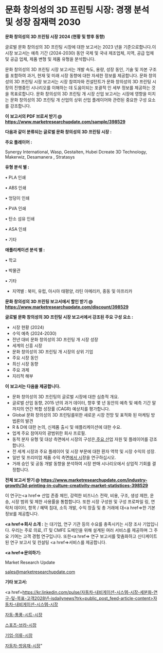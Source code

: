 # 문화 창의성의 3D 프린팅 시장: 경쟁 분석 및 성장 잠재력 2030

<strong>문화 창의성의 3D 프린팅 시장 2024 (현황 및 향후 동향)</strong>

글로벌 문화 창의성의 3D 프린팅 시장에 대한 보고서는 2023 년을 기준으로합니다.이 시장 보고서는 예측 기간 (2024-2030) 동안 국제 및 국내 제조업체, 지역, 공급 업체 및 공급 업체, 제품 변형 및 제품 유형을 분석합니다.

문화 창의성의 3D 프린팅 시장 보고서는 개발 속도, 용량, 성장 동인, 기술 및 자본 구조를 포함하여 과거, 현재 및 미래 시장 동향에 대한 자세한 정보를 제공합니다. 문화 창의성의 3D 프린팅 시장 보고서는 시장 참여자와 컨설턴트가 문화 창의성의 3D 프린팅 시장의 진행중인 시나리오를 이해하는 데 도움이되는 포괄적 인 세부 정보를 제공하는 것을 목표로합니다. 문화 창의성의 3D 프린팅 개 시장 산업 보고서는 시장에 영향을 미치는 문화 창의성의 3D 프린팅 개 산업의 상위 산업 플레이어와 관련된 중요한 구성 요소를 강조합니다.



<strong>이 보고서의 PDF 브로셔 받기 @ <a href=https://www.marketresearchupdate.com/sample/398529>https://www.marketresearchupdate.com/sample/398529</a></strong>



<strong>다음과 같이 분류되는 글로벌 문화 창의성의 3D 프린팅 시장 :</strong>



<strong>주요 플레이어 :</strong>

Synergy International, Wasp, Gestalten, Hubei Dcreate 3D Technology, Makerwiz, Desamanera , Stratasys



<strong>유형 분석 별 :</strong>

• PLA 인쇄

• ABS 인쇄

• 엉덩이 인쇄

• PVA 인쇄

• 탄소 섬유 인쇄

• ASA 인쇄

• 기타



<strong>애플리케이션 분석 별 :</strong>

• 학교

• 박물관

• 기타

<ul>
  <li>지역별 : 북미, 유럽, 아시아 태평양, 라틴 아메리카, 중동 및 아프리카</li>
</ul>


<strong>문화 창의성의 3D 프린팅 보고서에서 할인 받기 @ <a href=https://www.marketresearchupdate.com/discount/398529>https://www.marketresearchupdate.com/discount/398529</a></strong>



<strong>글로벌 문화 창의성의 3D 프린팅 시장 보고서에서 강조된 주요 구성 요소 :</strong>
<ul>
  <li>시장 현황 (2024)</li>
  <li>수익 예측 (2024-2030)</li>
  <li>전년 대비 문화 창의성의 3D 프린팅 개 시장 성장</li>
  <li>세계의 신흥 시장</li>
  <li>문화 창의성의 3D 프린팅 개 시장의 상위 기업</li>
  <li>주요 시장 동인</li>
  <li>최신 시장 동향</li>
  <li>주요 과제</li>
  <li>지리적 해부</li>
</ul>


<strong>이 보고서는 다음을 제공합니다.</strong>
<ul>
  <li>문화 창의성의 3D 프린팅의 글로벌 시장에 대한 심층적 개요.</li>
  <li>글로벌 산업 동향, 2015 년의 과거 데이터, 향후 몇 년 동안의 예측 및 예측 기간 말까지의 연간 복합 성장률 (CAGR) 예상치를 평가합니다.</li>
  <li>Global 문화 창의성의 3D 프린팅를위한 새로운 시장 전망 및 표적화 된 마케팅 방법론의 발견</li>
  <li>R &amp; D에 대한 논의, 신제품 출시 및 애플리케이션에 대한 수요.</li>
  <li>업계 주요 참여자의 광범위한 회사 프로필.</li>
  <li>동적 분자 유형 및 대상 측면에서 시장의 구성은<a href=> 주요 산</a>업 자원 및 플레이어를 강조합니다.</li>
  <li>전 세계 시장과 주요 플레이어 및 시장 부문에 대한 환자 역학 및 시장 수익의 성장.</li>
  <li>일반 및 프리미엄 제품 수익 측면<a href=>에서 시</a>장을 연구하십시오.</li>
  <li>거래 승인 및 공동 개발 동향을 분석하여 시장 판매 시나리오에서 상업적 기회를 결정합니다.</li>
</ul>



<strong>전체 보고서 받기 @ <a href=https://www.marketresearchupdate.com/industry-growth/3d-printing-in-culture-creativity-market-statistices-398529>https://www.marketresearchupdate.com/industry-growth/3d-printing-in-culture-creativity-market-statistices-398529</a></strong>

이 연구는<a href=> 산업 존중</a> 체인, 강력한 비즈니스 전략, 비용, 구조, 생성 제한, 운송, 시장 범위 및 제한 사용률을 통합합니다. 또한 시장 구성원 및 구성 프로파일 링, 연락처 데이터, 항목 / 혜택 침대, 소득 개발, 수익 창출 및 총 거래에 대<a href=>한 기본 </a>정보를 제공합니다.



<strong><a href=>회사 소</a>개 :</strong>
는 대기업, 연구 기관 등의 수요를 충족시키는 시장 조사 기업입니다. 우리는 주로 의료, IT 및 CMFE 도메인을 위해 설계된 여러 서비스를 제공하며 그 주요 기여는 고객 경험 연구입니다. 또한<a href=> 연구 보</a>고서를 맞춤화하고 신디케이트 된 연구 보고서 및 컨설팅 <a href=>서비스</a>를 제공합니다.



<strong><a href=>문의하기:</a></strong>

Market Research Update

sales@marketresearchupdate.com



<strong>기타 보고서:</strong>

<a href=https://kr.linkedin.com/pulse/자동차-내비게이션-시스템-시장-세분화-연구-및-목표-고객2028년-isdailynews?trk=public_post_feed-article-content>자동차-내비게이션-시스템-시장</a>

<a href=https://www.linkedin.com/pulse/자동-통풍-시트-시장-규모-및-성장-2023-consumer-connection-chronicles-24-/>자동-통풍-시트-시장</a>

<a href=https://www.linkedin.com/pulse/스포츠-브라-시장-경쟁-분석-및-성장-잠재력-2029-consumer-connection-compendium-ana-ijm4f/>스포츠-브라-시장</a>

<a href=https://www.linkedin.com/pulse/기업-의류-시장-동향-및-성장-전망-consumer-connection-chronicles-24--3almf/>기업-의류-시장</a>

<a href=https://www.linkedin.com/pulse/자동차-방음재-시장-진입-전략-및-위험-평가2030년-consumer-connection-chronicles-24--zxxcf/>자동차-방음재-시장</a>"
